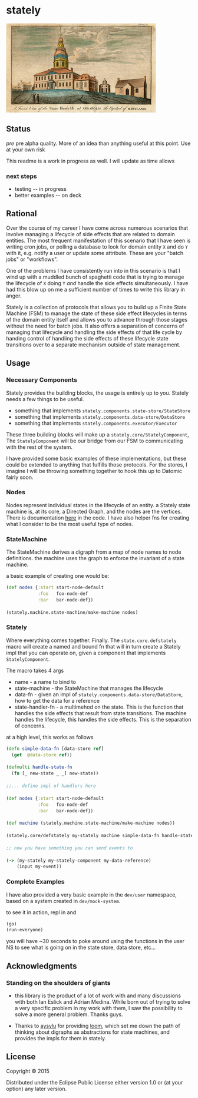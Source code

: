 # stately

![](doc/state_house.jpg)


## Status

*pre* pre alpha quality. More of an idea than anything useful at this point. Use
at your own risk

This readme is a work in progress as well.  I will update as time allows

### next steps
* testing -- in progress
* better examples -- on deck

## Rational

Over the course of my career I have come across numerous scenarios that involve
managing a lifecycle of side effects that are related to domain entities.
The most frequent manifestation of this scenario that I have seen is writing cron
jobs, or polling a database to look for domain entity `X` and do `Y` with it, e.g.
notify a user or update some attribute. These are your "batch jobs" or
"workflows".

One of the problems I have consistently run into in this scenario is
that I wind up with a muddled bunch of spaghetti code that is trying
to manage the lifecycle of `X` doing `Y` *and* handle the side effects
simultaneously.  I have had this blow up on me a sufficient number of times
to write this library in anger.

Stately is a collection of protocols that allows you to build up a
Finite State Machine (FSM) to manage the state of these side effect lifecycles in
terms of the domain entity itself and allows you to advance through those stages
without the need for batch jobs. It also offers a separation of concerns of
managing that lifecycle and handling the side effects of that life cycle by handing
control of handling the side effects of these lifecycle state transitions over to
a separate mechanism outside of state management.

## Usage


### Necessary Components
Stately provides the building blocks, the usage is entirely up to you.
Stately needs a few things to be useful.
* something that implements `stately.components.state-store/StateStore`
* something that implements `stately.components.data-store/DataStore`
* something that implements `stately.components.executor/Executor`

These three building blocks will make up a `stately.core/StatelyComponent`,
The `StatelyComponent` will be our bridge from our FSM to communicating with
the rest of the system.

I have provided some basic examples of these implementations, but these could be
extended to anything that fulfills those protocols.  For the stores, I imagine I
will be throwing something together to hook this up to Datomic fairly soon.

### Nodes

Nodes represent individual states in the lifecycle of an entity.
a Stately state machine is, at its core, a Directed Graph, and the nodes
are the vertices. There is documentation [here](src/stately/graph/nodes.clj)
in the code.  I have also helper fns for creating what I consider to be the
most useful type of nodes.

### StateMachine

The StateMachine derives a digraph from a map of node names to node definitions.
the machine uses the graph to enforce the invariant of a state machine.

a basic example of creating one would be:

```clojure
(def nodes {:start start-node-default
            :foo   foo-node-def
            :bar   bar-node-def})

(stately.machine.state-machine/make-machine nodes)
```


### Stately

Where everything comes together. Finally. The `state.core.defstately` macro will create a named and bound fn that will in turn create a Stately impl that you can operate on, given a component that implements  `StatelyComponent`.

The macro takes 4 args
* name - a name to bind to
* state-machine - the StateMachine that manages the lifecycle
* data-fn - given an impl of `stately.components.data-store/DataStore`,
 how to get the data for a reference
* state-handler-fn - a multimehod on the state.  This is the function that
handles the side effects that result from state transitions. The machine
handles the lifecycle, this handles the side effects. This is the separation of
concerns.

at a high level, this works as follows

```clojure
(defn simple-data-fn [data-store ref]
  (get  @data-store ref))

(defmulti handle-state-fn
  (fn [_ new-state _ _] new-state))

;;... define impl of handlers here

(def nodes {:start start-node-default
            :foo   foo-node-def
            :bar   bar-node-def})

(def machine (stately.machine.state-machine/make-machine nodes))

(stately.core/defstately my-stately machine simple-data-fn handle-state-fn)

;; now you have something you can send events to

(-> (my-stately my-stately-component my-data-reference)
    (input my-event))
```

### Complete Examples
I have also provided a very basic example in the `dev/user` namespace, based
on a system created in `dev/mock-system`.

to see it in action, repl in and

```clojure
(go)
(run-everyone)
```

you will have ~30 seconds to poke around using the functions in the user NS to see
what is going on in the state store, data store, etc...




## Acknowledgments

### Standing on the shoulders of giants

* this library is the product of a lot of work with and many discussions with
both Ian Eslick and Adrian Medina. While born out of trying to solve a very
specific problem in my work with them, I saw the possibility to solve a more
general problem.  Thanks guys.

* Thanks to [aysylu](https://github.com/aysylu) for providing [loom](https://github.com/aysylu/loom), which set me down the path of thinking about digraphs as abstractions for state machines, and provides the impls for them in stately.


## License

Copyright © 2015

Distributed under the Eclipse Public License either version 1.0 or (at
your option) any later version.
